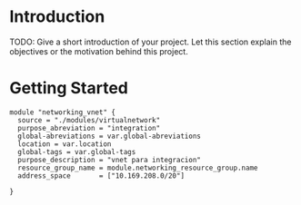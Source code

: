 # Introduction 
TODO: Give a short introduction of your project. Let this section explain the objectives or the motivation behind this project. 

# Getting Started
```
module "networking_vnet" {
  source = "./modules/virtualnetwork"
  purpose_abreviation = "integration"
  global-abreviations = var.global-abreviations
  location = var.location  
  global-tags = var.global-tags
  purpose_description = "vnet para integracion"
  resource_group_name = module.networking_resource_group.name
  address_space       = ["10.169.208.0/20"]
  
}
```